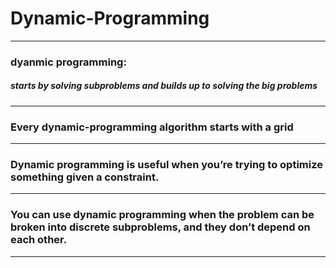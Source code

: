 # Dynamic-Programming
---
### dyanmic programming:
##### starts by solving subproblems and builds up to solving the big problems
---
### Every dynamic-programming algorithm starts with a grid
---
### Dynamic programming is useful when you’re trying to optimize something given a constraint.
---
### You can use dynamic programming when the problem can be broken into discrete subproblems, and they don’t depend on each other.
---

